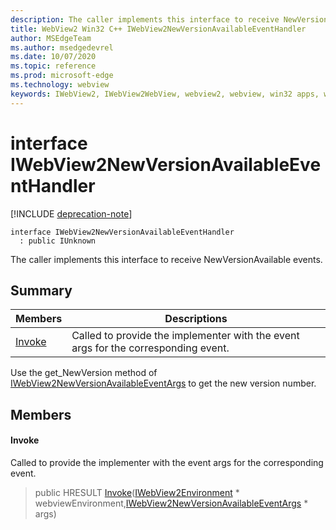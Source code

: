```yaml
---
description: The caller implements this interface to receive NewVersionAvailable events.
title: WebView2 Win32 C++ IWebView2NewVersionAvailableEventHandler
author: MSEdgeTeam
ms.author: msedgedevrel
ms.date: 10/07/2020
ms.topic: reference
ms.prod: microsoft-edge
ms.technology: webview
keywords: IWebView2, IWebView2WebView, webview2, webview, win32 apps, win32, edge
---
```


# interface IWebView2NewVersionAvailableEventHandler 

[!INCLUDE [deprecation-note](../includes/deprecation-note.md)]

```
interface IWebView2NewVersionAvailableEventHandler
  : public IUnknown
```

The caller implements this interface to receive NewVersionAvailable events.

## Summary

 Members                        | Descriptions
--------------------------------|---------------------------------------------
[Invoke](#invoke) | Called to provide the implementer with the event args for the corresponding event.

Use the get_NewVersion method of [IWebView2NewVersionAvailableEventArgs](IWebView2NewVersionAvailableEventArgs.md) to get the new version number.

## Members

#### Invoke 

Called to provide the implementer with the event args for the corresponding event.

> public HRESULT [Invoke](#invoke)([IWebView2Environment](IWebView2Environment.md) * webviewEnvironment,[IWebView2NewVersionAvailableEventArgs](IWebView2NewVersionAvailableEventArgs.md) * args)

